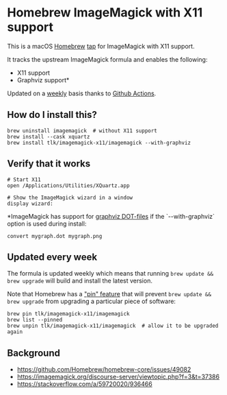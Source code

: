 # Homebrew ImageMagick with X11 support

This is a macOS [Homebrew](https://brew.sh) [tap](https://docs.brew.sh/Taps) for ImageMagick with X11 support.

It tracks the upstream ImageMagick formula and enables the following:
- X11 support
- Graphviz support*

Updated on a [weekly](.github/workflows/weekly-update.yml) basis thanks to [Github Actions](https://github.com/features/actions).

## How do I install this?
```
brew uninstall imagemagick  # without X11 support
brew install --cask xquartz
brew install tlk/imagemagick-x11/imagemagick --with-graphviz
```

## Verify that it works
```
# Start X11
open /Applications/Utilities/XQuartz.app

# Show the ImageMagick wizard in a window
display wizard:
```

*ImageMagick has support for [graphviz DOT-files](https://en.wikipedia.org/wiki/DOT_(graph_description_language)) if the `--with-graphviz` option is used during install:
```
convert mygraph.dot mygraph.png
```

## Updated every week
The formula is updated weekly which means that running `brew update && brew upgrade` will build and install the latest version.

Note that Homebrew has a ["pin" feature](https://docs.brew.sh/FAQ#how-do-i-stop-certain-formulae-from-being-updated) that will prevent `brew update && brew upgrade` from upgrading a particular piece of software:
```
brew pin tlk/imagemagick-x11/imagemagick
brew list --pinned
brew unpin tlk/imagemagick-x11/imagemagick  # allow it to be upgraded again
```

## Background
* https://github.com/Homebrew/homebrew-core/issues/49082
* https://imagemagick.org/discourse-server/viewtopic.php?f=3&t=37386
* https://stackoverflow.com/a/59720020/936466

